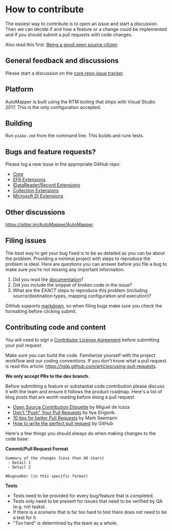 # How to contribute

The easiest way to contribute is to open an issue and start a discussion.
Then we can decide if and how a feature or a change could be implemented and if you should submit a pull requests with code changes.

Also read this first: [Being a good open source citizen](https://hackernoon.com/being-a-good-open-source-citizen-9060d0ab9732#.x3hocgw85)

## General feedback and discussions
Please start a discussion on the [core repo issue tracker](https://github.com/AutoMapper/AutoMapper/issues).

## Platform
AutoMapper is built using the RTM tooling that ships with Visual Studio 2017. This is the only configuration accepted.

## Building

Run `psake.cmd` from the command line. This builds and runs tests.

## Bugs and feature requests?
Please log a new issue in the appropriate GitHub repo:

* [Core](https://github.com/AutoMapper/AutoMapper)
* [EF6 Extensions](https://github.com/AutoMapper/AutoMapper.EF6)
* [IDataReader/Record Extensions](https://github.com/AutoMapper/AutoMapper.Data)
* [Collection Extensions](https://github.com/AutoMapper/AutoMapper.Collection)
* [Microsoft DI Extensions](https://github.com/AutoMapper/AutoMapper.Extensions.Microsoft.DependencyInjection)

## Other discussions
https://gitter.im/AutoMapper/AutoMapper

## Filing issues
The best way to get your bug fixed is to be as detailed as you can be about the problem.
Providing a minimal project with steps to reproduce the problem is ideal.
Here are questions you can answer before you file a bug to make sure you're not missing any important information.

1. Did you read the [documentation](https://automapper.readthedocs.io/en/latest/)?
2. Did you include the snippet of broken code in the issue?
3. What are the *EXACT* steps to reproduce this problem (including source/destination types, mapping configuration and execution)?

GitHub supports [markdown](https://github.github.com/github-flavored-markdown/), so when filing bugs make sure you check the formatting before clicking submit.

## Contributing code and content
You will need to sign a [Contributor License Agreement](https://cla.dotnetfoundation.org/) before submitting your pull request.

Make sure you can build the code. Familiarize yourself with the project workflow and our coding conventions. If you don't know what a pull request is read this article: https://help.github.com/articles/using-pull-requests.

**We only accept PRs to the dev branch.**

Before submitting a feature or substantial code contribution please discuss it with the team and ensure it follows the product roadmap. Here's a list of blog posts that are worth reading before doing a pull request:

* [Open Source Contribution Etiquette](http://tirania.org/blog/archive/2010/Dec-31.html) by Miguel de Icaza
* [Don't "Push" Your Pull Requests](http://www.igvita.com/2011/12/19/dont-push-your-pull-requests/) by Ilya Grigorik.
* [10 tips for better Pull Requests](http://blog.ploeh.dk/2015/01/15/10-tips-for-better-pull-requests/) by Mark Seemann
* [How to write the perfect pull request](https://github.com/blog/1943-how-to-write-the-perfect-pull-request) by GitHub

Here's a few things you should always do when making changes to the code base:

**Commit/Pull Request Format**

```
Summary of the changes (Less than 80 chars)
 - Detail 1
 - Detail 2

#bugnumber (in this specific format)
```

**Tests**

-  Tests need to be provided for every bug/feature that is completed.
-  Tests only need to be present for issues that need to be verified by QA (e.g. not tasks).
-  If there is a scenario that is far too hard to test there does not need to be a test for it.
  - "Too hard" is determined by the team as a whole.

